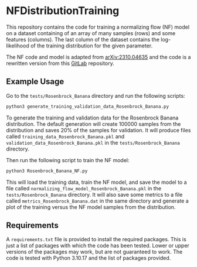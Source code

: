 # NFDistributionTraining

This repository contains the code for training a normalizing flow (NF) model
on a dataset containing of an array of many samples (rows) and some features (columns).
The last column of the dataset contains the log-likelihood of the training distribution for 
the given parameter.

The NF code and model is adapted from [arXiv:2310.04635](https://arxiv.org/pdf/2310.04635) 
and the code is a rewritten version from this [GitLab](https://gitlab.com/yyamauchi/rbm_nf/-/tree/main) repository.


## Example Usage

Go to the `tests/Rosenbrock_Banana` directory and run the following scripts:

```bash
python3 generate_training_validation_data_Rosenbrock_Banana.py
```
To generate the training and validation data for the Rosenbrock Banana distribution.
The default generation will create 100000 samples from the distribution and saves
20% of the samples for validation.
It will produce files called `training_data_Rosenbrock_Banana.pkl` and
`validation_data_Rosenbrock_Banana.pkl` in the `tests/Rosenbrock_Banana` directory.

Then run the following script to train the NF model:
```bash
python3 Rosenbrock_Banana_NF.py
```
This will load the training data, train the NF model, and save the model to a file 
called `normalizing_flow_model_Rosenbrock_Banana.pkl` in the 
`tests/Rosenbrock_Banana` directory.
It will also save some metrics to a file called `metrics_Rosenbrock_Banana.dat` 
in the same directory and generate a plot of the training versus the NF model 
samples from the distribution.

## Requirements
A `requirements.txt` file is provided to install the required packages.
This is just a list of packages with which the code has been tested.
Lower or upper versions of the packages may work, but are not guaranteed to work.
The code is tested with Python 3.10.17 and the list of packages provided.